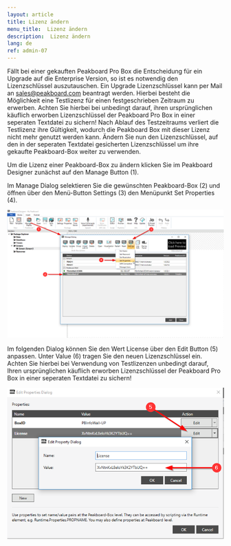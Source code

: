 ```yaml
---
layout: article
title: Lizenz ändern
menu_title:  Lizenz ändern
description:  Lizenz ändern
lang: de
ref: admin-07
---
```


Fällt bei einer gekauften Peakboard Pro Box die Entscheidung für ein Upgrade auf die Enterprise Version, so ist es notwendig den Lizenzschlüssel auszutauschen.
Ein Upgrade Lizenzschlüssel kann per Mail an sales@peakboard.com beantragt werden.
Hierbei besteht die Möglichkeit eine Testlizenz für einen festgeschrieben Zeitraum zu erwerben. Achten Sie hierbei bei unbedingt darauf, ihren ursprünglichen käuflich erworben Lizenzschlüssel der Peakboard Pro Box in einer seperaten Textdatei zu sichern!
Nach Ablauf des Testzeitraums verliert die Testlizenz ihre Gültigkeit, wodurch die Peakboard Box mit dieser Lizenz nicht mehr genutzt werden kann. Ändern Sie nun den Lizenzschlüssel, auf den in der seperaten Textdatei gesicherten Lizenzschlüssel um ihre gekaufte Peakboard-Box weiter zu verwenden.

Um die Lizenz einer Peakboard-Box zu ändern klicken Sie im Peakboard Designer zunächst auf den Manage Button (1).

Im Manage Dialog selektieren Sie die gewünschten Peakboard-Box (2) und öffnen über den Menü-Button Settings (3) den Menüpunkt Set Properties (4).

![Manage Dialog](/assets/images/admin/license/manage-dialog.png)

Im folgenden Dialog können Sie den Wert License über den Edit Button (5) anpassen. Unter Value (6) tragen Sie den neuen Lizenzschlüssel ein.
Achten Sie hierbei bei Verwendung von Testlizenzen unbedingt darauf, Ihren ursprünglichen käuflich erworben Lizenzschlüssel der Peakboard Pro Box in einer seperaten Textdatei zu sichern!

![Edit Properties Dialog](/assets/images/admin/license/edit-license.png)

